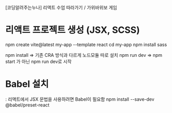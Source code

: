 [코딩알려주는누나] 리액트 수업 따라가기 / 가위바위보 게임

# 리액트 프로젝트 생성 (JSX, SCSS)
npm create vite@latest my-app  --template react
cd my-app
npm install sass

npm install   => 기존 CRA 방식과 다르게 노드모듈 따로 설치
npm run dev   => npm start 가 아닌 npm run dev로 시작


# Babel 설치
: 리액트에서 JSX 문법을 사용하려면 Babel이 필요함
npm install --save-dev @babel/preset-react

